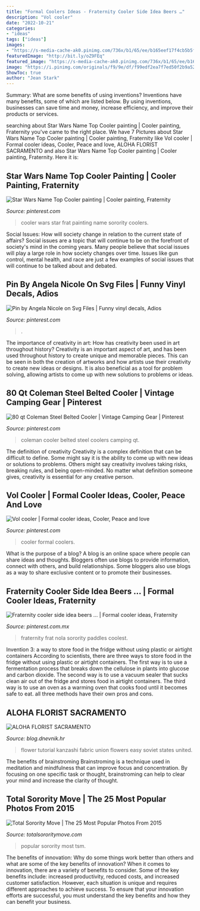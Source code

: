 ```yaml
---
title: "Formal Coolers Ideas - Fraternity Cooler Side Idea Beers …"
description: "Vol cooler"
date: "2022-10-21"
categories:
- "ideas"
tags: ["ideas"]
images:
- "https://s-media-cache-ak0.pinimg.com/736x/b1/65/ee/b165eef17f4cb5b5f09da8145325cae9.jpg"
featuredImage: "http://bit.ly/oZ9FEq"
featured_image: "https://s-media-cache-ak0.pinimg.com/736x/b1/65/ee/b165eef17f4cb5b5f09da8145325cae9.jpg"
image: "https://i.pinimg.com/originals/f9/9e/df/f99edf2ea7f7ed50f2b9a5226d8dbb82.jpg"
ShowToc: true
author: "Jean Stark"
---
```



Summary: What are some benefits of using inventions?
Inventions have many benefits, some of which are listed below. By using inventions, businesses can save time and money, increase efficiency, and improve their products or services.

	

		
searching about Star Wars Name Top Cooler painting | Cooler painting, Fraternity you've came to the right place. We have 7 Pictures about Star Wars Name Top Cooler painting | Cooler painting, Fraternity like Vol cooler | Formal cooler ideas, Cooler, Peace and love, ALOHA FLORIST SACRAMENTO and also Star Wars Name Top Cooler painting | Cooler painting, Fraternity. Here it is:
		
    
## Star Wars Name Top Cooler Painting | Cooler Painting, Fraternity

<img loading=lazy src="https://i.pinimg.com/originals/f9/9e/df/f99edf2ea7f7ed50f2b9a5226d8dbb82.jpg" onerror="this.onerror=null;this.src='https://tse3.mm.bing.net/th?id=OIP.Txk4Lmq3CqL1AVgujTsZAQHaJ4&amp;pid=15.1';" alt="Star Wars Name Top Cooler painting | Cooler painting, Fraternity">

_Source: pinterest.com_

>cooler wars star frat painting name sorority coolers. 

	

Social Issues: How will society change in relation to the current state of affairs?
Social issues are a topic that will continue to be on the forefront of society's mind in the coming years. Many people believe that social issues will play a large role in how society changes over time. Issues like gun control, mental health, and race are just a few examples of social issues that will continue to be talked about and debated.

    
## Pin By Angela Nicole On Svg Files | Funny Vinyl Decals, Adios

<img loading=lazy src="https://i.pinimg.com/736x/97/e8/dd/97e8ddb845da6c5a3814ec073b85337b.jpg" onerror="this.onerror=null;this.src='https://tse3.mm.bing.net/th?id=OIP.BBGwHkTEX1kaW6xtviC6pwHaH5&amp;pid=15.1';" alt="Pin by Angela Nicole on Svg Files | Funny vinyl decals, Adios">

_Source: pinterest.com_

>. 

	

The importance of creativity in art: How has creativity been used in art throughout history?
Creativity is an important aspect of art, and has been used throughout history to create unique and memorable pieces. This can be seen in both the creation of artworks and how artists use their creativity to create new ideas or designs. It is also beneficial as a tool for problem solving, allowing artists to come up with new solutions to problems or ideas.

    
## 80 Qt Coleman Steel Belted Cooler | Vintage Camping Gear | Pinterest

<img loading=lazy src="https://s-media-cache-ak0.pinimg.com/736x/b1/65/ee/b165eef17f4cb5b5f09da8145325cae9.jpg" onerror="this.onerror=null;this.src='https://tse3.mm.bing.net/th?id=OIP.2etMviEX9lqTXUPMWHtwEQHaFj&amp;pid=15.1';" alt="80 qt Coleman Steel Belted Cooler | Vintage Camping Gear | Pinterest">

_Source: pinterest.com_

>coleman cooler belted steel coolers camping qt. 

	

The definition of creativity
Creativity is a complex definition that can be difficult to define. Some might say it is the ability to come up with new ideas or solutions to problems. Others might say creativity involves taking risks, breaking rules, and being open-minded. No matter what definition someone gives, creativity is essential for any creative person.

    
## Vol Cooler | Formal Cooler Ideas, Cooler, Peace And Love

<img loading=lazy src="https://i.pinimg.com/originals/4e/e3/52/4ee352af2023d56dad3fa0d2c9276b4d.jpg" onerror="this.onerror=null;this.src='https://tse2.mm.bing.net/th?id=OIP.jBAkRZsPQTXxCDt2G7uJMQHaHa&amp;pid=15.1';" alt="Vol cooler | Formal cooler ideas, Cooler, Peace and love">

_Source: pinterest.com_

>cooler formal coolers. 

	

What is the purpose of a blog?
A blog is an online space where people can share ideas and thoughts. Bloggers often use blogs to provide information, connect with others, and build relationships. Some bloggers also use blogs as a way to share exclusive content or to promote their businesses.

    
## Fraternity Cooler Side Idea Beers … | Formal Cooler Ideas, Fraternity

<img loading=lazy src="https://i.pinimg.com/originals/2f/04/7a/2f047a86528f3368d82b8a7ae6c8bc25.jpg" onerror="this.onerror=null;this.src='https://tse2.mm.bing.net/th?id=OIP.cNA-Rn-2K3H4Z7Jcewkd3gHaJ4&amp;pid=15.1';" alt="Fraternity cooler side idea beers … | Formal cooler ideas, Fraternity">

_Source: pinterest.com.mx_

>fraternity frat nola sorority paddles coolest. 

	

Invention 3: a way to store food in the fridge without using plastic or airtight containers
According to scientists, there are three ways to store food in the fridge without using plastic or airtight containers. The first way is to use a fermentation process that breaks down the cellulose in plants into glucose and carbon dioxide. The second way is to use a vacuum sealer that sucks clean air out of the fridge and stores food in airtight containers. The third way is to use an oven as a warming oven that cooks food until it becomes safe to eat. all three methods have their own pros and cons.

    
## ALOHA FLORIST SACRAMENTO

<img loading=lazy src="http://bit.ly/oZ9FEq" onerror="this.onerror=null;this.src='https://tse1.mm.bing.net/th?id=OIP.PZHqjjWtCEGl5lzBaCO8QAAAAA&amp;pid=15.1';" alt="ALOHA FLORIST SACRAMENTO">

_Source: blog.dnevnik.hr_

>flower tutorial kanzashi fabric union flowers easy soviet states united. 

	

The benefits of brainstroming
Brainstroming is a technique used in meditation and mindfulness that can improve focus and concentration. By focusing on one specific task or thought, brainstroming can help to clear your mind and increase the clarity of thought.

    
## Total Sorority Move | The 25 Most Popular Photos From 2015

<img loading=lazy src="http://cdn.totalsororitymove.com/wp-content/uploads/2015/12/d94004121e19db221c9fbb1aeb42cd0f.jpg" onerror="this.onerror=null;this.src='https://tse1.mm.bing.net/th?id=OIP.ViAu7ZXyMcn_kUUgmQ97rQHaLH&amp;pid=15.1';" alt="Total Sorority Move | The 25 Most Popular Photos From 2015">

_Source: totalsororitymove.com_

>popular sorority most tsm. 

	

The benefits of innovation: Why do some things work better than others and what are some of the key benefits of innovation?
When it comes to innovation, there are a variety of benefits to consider. Some of the key benefits include: increased productivity, reduced costs, and increased customer satisfaction. However, each situation is unique and requires different approaches to achieve success. To ensure that your innovation efforts are successful, you must understand the key benefits and how they can benefit your business.

